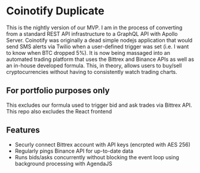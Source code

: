 # Coinotify Duplicate

This is the nightly version of our MVP. I am in the process of converting from a standard REST API infrastructure to a GraphQL API with Apollo Server. Coinotify was originally a dead simple nodejs application that would send SMS alerts via Twilio when a user-defined trigger was set (i.e. I want to know when BTC dropped 5%). It is now being massaged into an automated trading platform that uses the Bittrex and Binance APIs as well as an in-house developed formula. This, in theory, allows users to buy/sell cryptocurrencies without having to consistently watch trading charts.

## For portfolio purposes only

This excludes our formula used to trigger bid and ask trades via Bittrex API. This repo also excludes the React frontend

## Features

- Securly connect Bittrex account with API keys (encrpted with AES 256)
- Regularly pings Binance API for up-to-date data
- Runs bids/asks concurrently without blocking the event loop using background processing with AgendaJS
